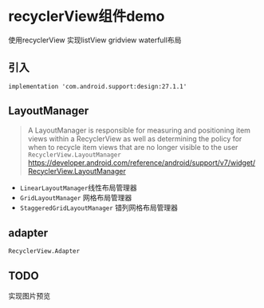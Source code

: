 # recyclerView组件demo
使用recyclerView 实现listView gridview waterfull布局

## 引入
`implementation 'com.android.support:design:27.1.1'`

## LayoutManager
> A LayoutManager is responsible for measuring and positioning item views within a RecyclerView as well as determining the policy for when to recycle item views that are no longer visible to the user
`RecyclerView.LayoutManager`        
https://developer.android.com/reference/android/support/v7/widget/RecyclerView.LayoutManager
- `LinearLayoutManager`线性布局管理器
- `GridLayoutManager` 网格布局管理器
- `StaggeredGridLayoutManager` 错列网格布局管理器

## adapter
`RecyclerView.Adapter`

## TODO
实现图片预览


